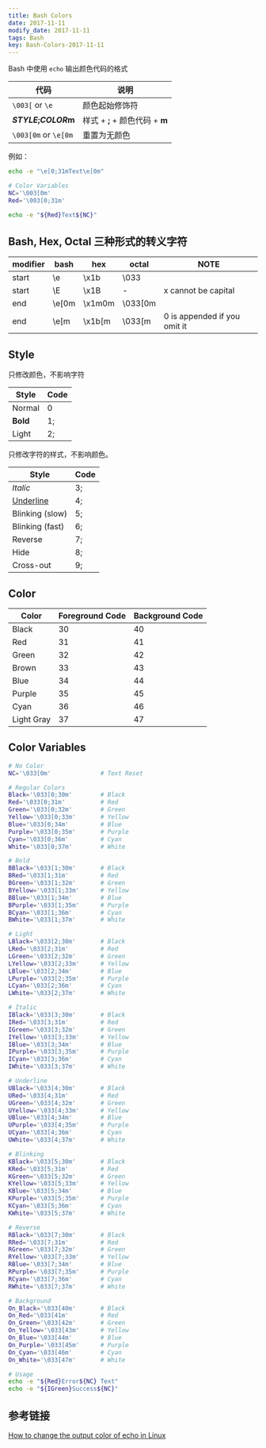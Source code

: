 ```yaml
---
title: Bash Colors
date: 2017-11-11
modify_date: 2017-11-11
tags: Bash
key: Bash-Colors-2017-11-11
---
```


Bash 中使用 `echo` 输出颜色代码的格式

| 代码                 | 说明                            |
| -------------------- | ------------------------------- |
| `\003[` or `\e`      | 颜色起始修饰符                  |
| ***STYLE*;*COLOR*m** | 样式 + **;** + 颜色代码 + **m** |
| `\003[0m` or `\e[0m` | 重置为无颜色                    |

例如：

```bash
echo -e "\e[0;31mText\e[0m"

# Color Variables
NC='\003[0m'
Red='\003[0;31m'

echo -e "${Red}Text${NC}"
```

<!--more-->

## Bash, Hex, Octal 三种形式的转义字符

| modifier | bash  | hex    | octal   | NOTE                         |
| -------- | ----- | ------ | ------- | ---------------------------- |
| start    | \e    | \x1b   | \033    |                              |
| start    | \E    | \x1B   | -       | x cannot be capital          |
| end      | \e[0m | \x1m0m | \033[0m |                              |
| end      | \e[m  | \x1b[m | \033[m  | 0 is appended if you omit it |

## Style

只修改颜色，不影响字符

| Style    | Code |
| -------- | ---- |
| Normal   | 0    |
| **Bold** | 1;   |
| Light    | 2;   |

只修改字符的样式，不影响颜色。

| Style            | Code |
| ---------------- | ---- |
| <I>Italic</I>    | 3;   |
| <U>Underline</U> | 4;   |
| Blinking (slow)  | 5;   |
| Blinking (fast)  | 6;   |
| Reverse          | 7;   |
| Hide             | 8;   |
| Cross-out        | 9;   |


## Color

| Color      | Foreground Code | Background Code |
| ---------- | --------------- | --------------- |
| Black      | 30              | 40              |
| Red        | 31              | 41              |
| Green      | 32              | 42              |
| Brown      | 33              | 43              |
| Blue       | 34              | 44              |
| Purple     | 35              | 45              |
| Cyan       | 36              | 46              |
| Light Gray | 37              | 47              |

## Color Variables

```bash
# No Color
NC='\033[0m'              # Text Reset

# Regular Colors
Black='\033[0;30m'        # Black
Red='\033[0;31m'          # Red
Green='\033[0;32m'        # Green
Yellow='\033[0;33m'       # Yellow
Blue='\033[0;34m'         # Blue
Purple='\033[0;35m'       # Purple
Cyan='\033[0;36m'         # Cyan
White='\033[0;37m'        # White

# Bold
BBlack='\033[1;30m'       # Black
BRed='\033[1;31m'         # Red
BGreen='\033[1;32m'       # Green
BYellow='\033[1;33m'      # Yellow
BBlue='\033[1;34m'        # Blue
BPurple='\033[1;35m'      # Purple
BCyan='\033[1;36m'        # Cyan
BWhite='\033[1;37m'       # White

# Light
LBlack='\033[2;30m'       # Black
LRed='\033[2;31m'         # Red
LGreen='\033[2;32m'       # Green
LYellow='\033[2;33m'      # Yellow
LBlue='\033[2;34m'        # Blue
LPurple='\033[2;35m'      # Purple
LCyan='\033[2;36m'        # Cyan
LWhite='\033[2;37m'       # White

# Italic
IBlack='\033[3;30m'       # Black
IRed='\033[3;31m'         # Red
IGreen='\033[3;32m'       # Green
IYellow='\033[3;33m'      # Yellow
IBlue='\033[3;34m'        # Blue
IPurple='\033[3;35m'      # Purple
ICyan='\033[3;36m'        # Cyan
IWhite='\033[3;37m'       # White

# Underline
UBlack='\033[4;30m'       # Black
URed='\033[4;31m'         # Red
UGreen='\033[4;32m'       # Green
UYellow='\033[4;33m'      # Yellow
UBlue='\033[4;34m'        # Blue
UPurple='\033[4;35m'      # Purple
UCyan='\033[4;36m'        # Cyan
UWhite='\033[4;37m'       # White

# Blinking
KBlack='\033[5;30m'       # Black
KRed='\033[5;31m'         # Red
KGreen='\033[5;32m'       # Green
KYellow='\033[5;33m'      # Yellow
KBlue='\033[5;34m'        # Blue
KPurple='\033[5;35m'      # Purple
KCyan='\033[5;36m'        # Cyan
KWhite='\033[5;37m'       # White

# Reverse
RBlack='\033[7;30m'       # Black
RRed='\033[7;31m'         # Red
RGreen='\033[7;32m'       # Green
RYellow='\033[7;33m'      # Yellow
RBlue='\033[7;34m'        # Blue
RPurple='\033[7;35m'      # Purple
RCyan='\033[7;36m'        # Cyan
RWhite='\033[7;37m'       # White

# Background
On_Black='\033[40m'       # Black
On_Red='\033[41m'         # Red
On_Green='\033[42m'       # Green
On_Yellow='\033[43m'      # Yellow
On_Blue='\033[44m'        # Blue
On_Purple='\033[45m'      # Purple
On_Cyan='\033[46m'        # Cyan
On_White='\033[47m'       # White

# Usage
echo -e "${Red}Error${NC} Text"
echo -e "${IGreen}Success${NC}"
```

## 参考链接

[How to change the output color of echo in Linux](https://stackoverflow.com/questions/5947742/how-to-change-the-output-color-of-echo-in-linux)